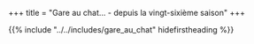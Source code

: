 +++
title = "Gare au chat... - depuis la vingt-sixième saison"
+++

{{% include "../../includes/gare_au_chat" hidefirstheading %}}
